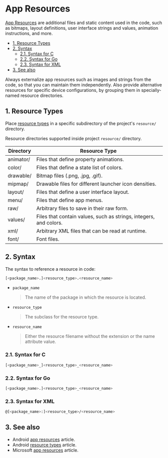 # App Resources

[App Resources](https://developer.android.com/guide/topics/resources/providing-resources) are additional files and static content used in the code, such as bitmaps, layout definitions, user interface strings and values, animation instructions, and more.

- [1. Resource Types](#1-resource-types)
- [2. Syntax](#2-syntax)
  - [2.1. Syntax for C](#21-syntax-for-c)
  - [2.2. Syntax for Go](#22-syntax-for-go)
  - [2.3. Syntax for XML](#23-syntax-for-xml)
- [3. See also](#3-see-also)

Always externalize app resources such as images and strings from the code, so that you can maintain them independently. Also provide alternative resources for specific device configurations, by grouping them in specially-named resource directories.

## 1. Resource Types

Place [resource types](https://developer.android.com/guide/topics/resources/available-resources) in a specific subdirectory of the project's `resource/` directory.

Resource directories supported inside project `resource/` directory.

| Directory | Resource Type                                                     |
| --------- | ----------------------------------------------------------------- |
| animator/ | Files that define property animations.                            |
| color/    | Files that define a state list of colors.                         |
| drawable/ | Bitmap files (.png, .jpg, .gif).                                  |
| mipmap/   | Drawable files for different launcher icon densities.             |
| layout/   | Files that define a user interface layout.                        |
| menu/     | Files that define app menus.                                      |
| raw/      | Arbitrary files to save in their raw form.                        |
| values/   | Files that contain values, such as strings, integers, and colors. |
| xml/      | Arbitrary XML files that can be read at runtime.                  |
| font/     | Font files.                                                       |

## 2. Syntax

The syntax to reference a resource in code:

```bash
[<package_name>.]<resource_type>.<resource_name>
```

- `package_name`
  > The name of the package in which the resource is located.

- `resource_type`
  > The subclass for the resource type.

- `resource_name`
  >  Either the resource filename without the extension or the name attribute value.

### 2.1. Syntax for C

```bash
[<package_name>_]<resource_type>_<resource_name>
```

### 2.2. Syntax for Go

```bash
[<package_name>.]<resource_type>_<resource_name>
```

### 2.3. Syntax for XML

```bash
@[<package_name>:]<resource_type>/<resource_name>
```

## 3. See also

- Android [app resources](https://developer.android.com/guide/topics/resources/providing-resources) article.
- Android [resource types](https://developer.android.com/guide/topics/resources/available-resources) article.
- Microsoft [app resources](https://docs.microsoft.com/en-us/windows/uwp/app-resources/) article.
